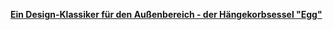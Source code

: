 [**Ein Design-Klassiker für den Außenbereich - der Hängekorbsessel "Egg"**](https://deavita.com/mobel/ausenbereich-hangekorbsessel-egg.html)